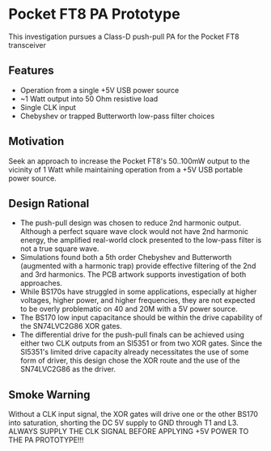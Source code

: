 # Pocket FT8 PA Prototype

This investigation pursues a Class-D push-pull PA for the Pocket FT8 transceiver

## Features
* Operation from a single +5V USB power source
* ~1 Watt output into 50 Ohm resistive load
* Single CLK input
* Chebyshev or trapped Butterworth low-pass filter choices

## Motivation
Seek an approach to increase the Pocket FT8's 50..100mW output to the vicinity of 1 Watt while maintaining operation from a +5V USB portable power source.

## Design Rational
* The push-pull design was chosen to reduce 2nd harmonic output.  Although a perfect square wave clock would not have 2nd harmonic energy, the amplified real-world clock presented to the low-pass filter is not a true square wave.
* Simulations found both a 5th order Chebyshev and Butterworth (augmented with a harmonic trap) provide effective filtering of the 2nd and 3rd harmonics.  The PCB artwork supports investigation of both approaches.
* While BS170s have struggled in some applications, especially at higher voltages, higher power, and higher frequencies, they are not expected to be overly problematic on 40 and 20M with a 5V power source.
* The BS170 low input capacitance should be within the drive capability of the SN74LVC2G86 XOR gates.
* The differential drive for the push-pull finals can be achieved using either two CLK outputs from an SI5351 or from two XOR gates.  Since the SI5351's limited drive capacity already necessitates the use of some form of driver, this design chose the XOR route and the use of the SN74LVC2G86 as the driver.

## Smoke Warning
Without a CLK input signal, the XOR gates will drive one or the other BS170 into saturation, shorting the DC 5V supply to GND through T1 and L3.  ALWAYS SUPPLY THE CLK SIGNAL BEFORE APPLYING +5V POWER TO THE PA PROTOTYPE!!!

